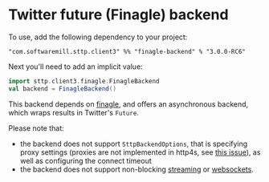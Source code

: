 # Twitter future (Finagle) backend

To use, add the following dependency to your project:

```
"com.softwaremill.sttp.client3" %% "finagle-backend" % "3.0.0-RC6"
```

Next you'll need to add an implicit value:

```scala
import sttp.client3.finagle.FinagleBackend
val backend = FinagleBackend()
```

This backend depends on [finagle](https://twitter.github.io/finagle/), and offers an asynchronous backend, which wraps results in Twitter's `Future`.

Please note that: 

* the backend does not support `SttpBackendOptions`, that is specifying proxy settings (proxies are not implemented in http4s, see [this issue](https://github.com/http4s/http4s/issues/251)), as well as configuring the connect timeout 
* the backend does not support non-blocking [streaming](../requests/streaming.md) or [websockets](../websockets.md).
